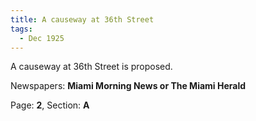```yaml
---  
title: A causeway at 36th Street  
tags:  
  - Dec 1925  
---  
```

  
A causeway at 36th Street is proposed.  
  
Newspapers: **Miami Morning News or The Miami Herald**  
  
Page: **2**, Section: **A** 
